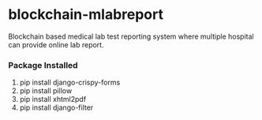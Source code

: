 # blockchain-mlabreport
Blockchain based medical lab test reporting system where multiple hospital can provide online lab report.

### Package Installed
  1. pip install django-crispy-forms
  2. pip install pillow
  3. pip install xhtml2pdf
  4. pip install django-filter
